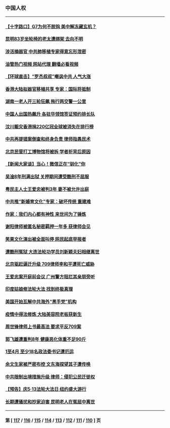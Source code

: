 ### 中国人权
---
#### [【十字路口】G7为何不脱钩 美中解冻藏玄机？](../../pages/ncid278/n14002513.md?05241645) 
#### [昆明83岁坐轮椅的老太遭绑架 去向不明](../../pages/ncid278/n14000874.md?05241645) 
#### [涉活摘器官 中共肺移植专家得意忘形泄密](../../pages/ncid278/n14001686.md?05241645) 
#### [油管热门视频 网站代理 翻墙必看视频](http://138.2.39.72:81/youtube.html?epic-marker?05241645)
#### [【环球直击】“罗杰叔叔”嘲讽中共 人气大涨](../../pages/ncid278/n14001783.md?05241645) 
#### [香港大陆拟器官移植共享 专家：国际将抵制](../../pages/ncid278/n14001065.md?05241645) 
#### [湖南一老人开三轮狂飙 拖行两交警一公里](../../pages/ncid278/n14000929.md?05241645) 
#### [中国人出国热飙升 各驻华领馆签证预约排长队](../../pages/ncid278/n14000801.md?05241645) 
#### [汶川赈灾香港捐220亿冠全球被消失在排行榜](../../pages/ncid278/n14000873.md?05241645) 
#### [中共再提错案倒查和终身负责 律师指愚民术](../../pages/ncid278/n14000628.md?05241645) 
#### [北京民营打工博物馆将被拆 学者析背后原因](../../pages/ncid278/n14000317.md?05241645) 
#### [【新闻大家谈】当心！微信正在“驯化”你](../../pages/ncid278/n14000366.md?05241645) 
#### [吴淦8年刑满出狱 关押期间遭受酷刑不屈服](../../pages/ncid278/n14000117.md?05241645) 
#### [粤民主人士王爱忠被判3年 妻不被允许出庭](../../pages/ncid278/n13999773.md?05241645) 
#### [中共推“新婚育文化”专家：破坏传统 重建难](../../pages/ncid278/n13999328.md?05241645) 
#### [作家：我们内心都有神性 来世间为了锤炼](../../pages/ncid278/n13999682.md?05241645) 
#### [谢阳律师被匿名秘密羁押一年多 获律师会见](../../pages/ncid278/n13999419.md?05241645) 
#### [笑果文化演出被全面叫停 网民起底举报者](../../pages/ncid278/n13999007.md?05241645) 
#### [遭酷刑冤狱 大连法轮功学员刘新颖夫妇相继离世](../../pages/ncid278/n13998111.md?05241645) 
#### [北京驱赶逼迁升级 709律师李和平遭死亡威胁](../../pages/ncid278/n13997919.md?05241645) 
#### [王爱忠案开庭前会议 广州警方阻拦其亲朋旁听](../../pages/ncid278/n13997315.md?05241645) 
#### [印度姑娘修法轮大法 找到终极真理](../../pages/ncid278/n13996141.md?05241645) 
#### [美国开始瓦解中共海外“黑手党”机构](../../pages/ncid278/n13995809.md?05241645) 
#### [疫情中得法修炼 大陆美容院老板获新生](../../pages/ncid278/n13995717.md?05241645) 
#### [周世锋律师上书最高法 要求平反709案](../../pages/ncid278/n13995211.md?05241645) 
#### [郭飞雄遭重判8年 健康恶化体重不足90斤](../../pages/ncid278/n13993684.md?05241645) 
#### [1至4月 至少18名政法委书记遭厄运](../../pages/ncid278/n13992339.md?05241645) 
#### [余文生家被严密布控 文东海探望其子遭传唤](../../pages/ncid278/n13992628.md?05241645) 
#### [中共限制出境措施升级 律师：侵犯公民迁徙权](../../pages/ncid278/n13991692.md?05241645) 
#### [【预告】庆5‧13法轮大法日 纽约盛大游行](../../pages/ncid278/n13992381.md?05241645) 
#### [长期遭骚扰和抄家迫害 昆明老人在冤屈中离世](../../pages/ncid278/n13990487.md?05241645) 

---
#### 第 [ [117](./117.md?05241645) / [116](./116.md?05241645) / [115](./115.md?05241645) / [114](./114.md?05241645) / [113](./113.md?05241645) / [112](./112.md?05241645) / [111](./111.md?05241645) / [110](./110.md?05241645) ] 页
